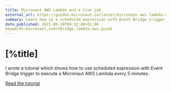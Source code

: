 ```yaml
---
title: Micronaut AWS Lambda and a Cron job
external_url: https://guides.micronaut.io/latest/micronaut-aws-lambda-eventbridge-event
summary: Learn how to a scheduled expression with Event Bridge trigger to execute a Micronaut AWS Lambda every 5 minutes
date_published: 2021-05-29T09:32:40+01:00
keywords:micronaut,eventbridge,lambda,aws,guide
---
```


# [%title]

I wrote a tutorial which shows how to use scheduled expression with Event Bridge trigger to execute a Micronaut AWS Lambda every 5 minutes.

[Read the tutorial]([%external_url])


